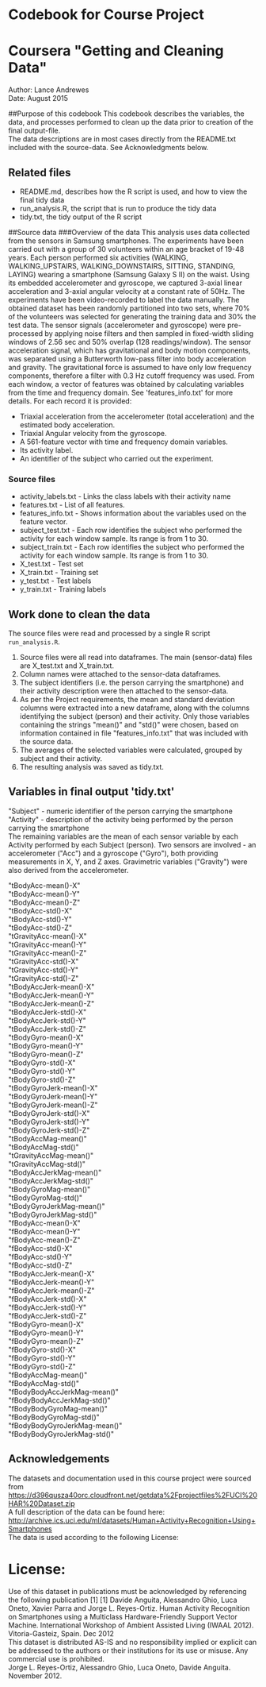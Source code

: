 # Codebook for Course Project  
# Coursera "Getting and Cleaning Data"  
Author: Lance Andrewes  
Date: August 2015  

##Purpose of this codebook
This codebook describes the variables, the data, and processes performed to clean up the data prior to creation of the final output-file.    
The data descriptions are in most cases directly from the README.txt included with the source-data. See Acknowledgments below.

## Related files
* README.md,         describes how the R script is used, and how to view the final tidy data  
* run_analysis.R,    the script that is run to produce the tidy data
* tidy.txt,          the tidy output of the R script

##Source data
###Overview of the data
This analysis uses data collected from the sensors in Samsung smartphones. The experiments have been carried out with a group of 30 volunteers within an age bracket of 19-48 years. Each person performed six activities (WALKING, WALKING_UPSTAIRS, WALKING_DOWNSTAIRS, SITTING, STANDING, LAYING) wearing a smartphone (Samsung Galaxy S II) on the waist. Using its embedded accelerometer and gyroscope, we captured 3-axial linear acceleration and 3-axial angular velocity at a constant rate of 50Hz. The experiments have been video-recorded to label the data manually. The obtained dataset has been randomly partitioned into two sets, where 70% of the volunteers was selected for generating the training data and 30% the test data. 
The sensor signals (accelerometer and gyroscope) were pre-processed by applying noise filters and then sampled in fixed-width sliding windows of 2.56 sec and 50% overlap (128 readings/window). The sensor acceleration signal, which has gravitational and body motion components, was separated using a Butterworth low-pass filter into body acceleration and gravity. The gravitational force is assumed to have only low frequency components, therefore a filter with 0.3 Hz cutoff frequency was used. From each window, a vector of features was obtained by calculating variables from the time and frequency domain. See 'features_info.txt' for more details. 
For each record it is provided:
* Triaxial acceleration from the accelerometer (total acceleration) and the estimated body acceleration.
* Triaxial Angular velocity from the gyroscope. 
* A 561-feature vector with time and frequency domain variables. 
* Its activity label. 
* An identifier of the subject who carried out the experiment.

### Source files
* activity_labels.txt - Links the class labels with their activity name
* features.txt - List of all features.
* features_info.txt - Shows information about the variables used on the feature vector.
* subject_test.txt - Each row identifies the subject who performed the activity for each window sample. Its range is from 1 to 30.
* subject_train.txt - Each row identifies the subject who performed the activity for each window sample. Its range is from 1 to 30. 
* X_test.txt - Test set       
* X_train.txt - Training set
* y_test.txt - Test labels
* y_train.txt - Training labels
  
## Work done to clean the data
The source files were read and processed by a single R script `run_analysis.R`. 
1. Source files were all read into dataframes. The main (sensor-data) files are X_test.txt and X_train.txt.
2. Column names were attached to the sensor-data dataframes.
3. The subject identifiers (i.e. the person carrying the smartphone) and their activity description were then attached to the sensor-data.
4. As per the Project requirements, the mean and standard deviation columns were extracted into a new dataframe, along with the columns identifying the subject (person) and their activity. Only those variables containing the strings "mean()" and "std()" were chosen, based on information contained in file "features_info.txt" that was included with the source data.
5. The averages of the selected variables were calculated, grouped by subject and their activity. 
6. The resulting analysis was saved as tidy.txt.

## Variables in final output 'tidy.txt'

"Subject"  - numeric identifier of the person carrying the smartphone    
"Activity"  - description of the activity being performed by the person carrying the smartphone    
The remaining variables are the mean of each sensor variable by each Activity performed by each Subject (person). Two sensors are involved - an accelerometer ("Acc") and a gyroscope ("Gyro"), both providing measurements in X, Y, and Z axes. Gravimetric variables ("Gravity") were also derived from the accelerometer.  
  
"tBodyAcc-mean()-X"  
"tBodyAcc-mean()-Y"  
"tBodyAcc-mean()-Z"  
"tBodyAcc-std()-X"  
"tBodyAcc-std()-Y"  
"tBodyAcc-std()-Z"  
"tGravityAcc-mean()-X"  
"tGravityAcc-mean()-Y"  
"tGravityAcc-mean()-Z"  
"tGravityAcc-std()-X"  
"tGravityAcc-std()-Y"  
"tGravityAcc-std()-Z"  
"tBodyAccJerk-mean()-X"  
"tBodyAccJerk-mean()-Y"  
"tBodyAccJerk-mean()-Z"  
"tBodyAccJerk-std()-X"  
"tBodyAccJerk-std()-Y"  
"tBodyAccJerk-std()-Z"  
"tBodyGyro-mean()-X"  
"tBodyGyro-mean()-Y"  
"tBodyGyro-mean()-Z"  
"tBodyGyro-std()-X"  
"tBodyGyro-std()-Y"  
"tBodyGyro-std()-Z"  
"tBodyGyroJerk-mean()-X"  
"tBodyGyroJerk-mean()-Y"  
"tBodyGyroJerk-mean()-Z"  
"tBodyGyroJerk-std()-X"  
"tBodyGyroJerk-std()-Y"  
"tBodyGyroJerk-std()-Z"  
"tBodyAccMag-mean()"  
"tBodyAccMag-std()"  
"tGravityAccMag-mean()"  
"tGravityAccMag-std()"  
"tBodyAccJerkMag-mean()"  
"tBodyAccJerkMag-std()"  
"tBodyGyroMag-mean()"  
"tBodyGyroMag-std()"  
"tBodyGyroJerkMag-mean()"  
"tBodyGyroJerkMag-std()"  
"fBodyAcc-mean()-X"  
"fBodyAcc-mean()-Y"  
"fBodyAcc-mean()-Z"  
"fBodyAcc-std()-X"  
"fBodyAcc-std()-Y"  
"fBodyAcc-std()-Z"  
"fBodyAccJerk-mean()-X"  
"fBodyAccJerk-mean()-Y"  
"fBodyAccJerk-mean()-Z"  
"fBodyAccJerk-std()-X"  
"fBodyAccJerk-std()-Y"  
"fBodyAccJerk-std()-Z"  
"fBodyGyro-mean()-X"  
"fBodyGyro-mean()-Y"  
"fBodyGyro-mean()-Z"  
"fBodyGyro-std()-X"  
"fBodyGyro-std()-Y"  
"fBodyGyro-std()-Z"  
"fBodyAccMag-mean()"  
"fBodyAccMag-std()"  
"fBodyBodyAccJerkMag-mean()"  
"fBodyBodyAccJerkMag-std()"  
"fBodyBodyGyroMag-mean()"  
"fBodyBodyGyroMag-std()"  
"fBodyBodyGyroJerkMag-mean()"  
"fBodyBodyGyroJerkMag-std()"  

## Acknowledgements
The datasets and documentation used in this course project were sourced from https://d396qusza40orc.cloudfront.net/getdata%2Fprojectfiles%2FUCI%20HAR%20Dataset.zip  
A full description of the data can be found here: http://archive.ics.uci.edu/ml/datasets/Human+Activity+Recognition+Using+Smartphones  
The data is used according to the following License:  

License:
========
Use of this dataset in publications must be acknowledged by referencing the following publication [1] 
[1] Davide Anguita, Alessandro Ghio, Luca Oneto, Xavier Parra and Jorge L. Reyes-Ortiz. Human Activity Recognition on Smartphones using a Multiclass Hardware-Friendly Support Vector Machine. International Workshop of Ambient Assisted Living (IWAAL 2012). Vitoria-Gasteiz, Spain. Dec 2012  
This dataset is distributed AS-IS and no responsibility implied or explicit can be addressed to the authors or their institutions for its use or misuse. Any commercial use is prohibited.  
Jorge L. Reyes-Ortiz, Alessandro Ghio, Luca Oneto, Davide Anguita. November 2012.


